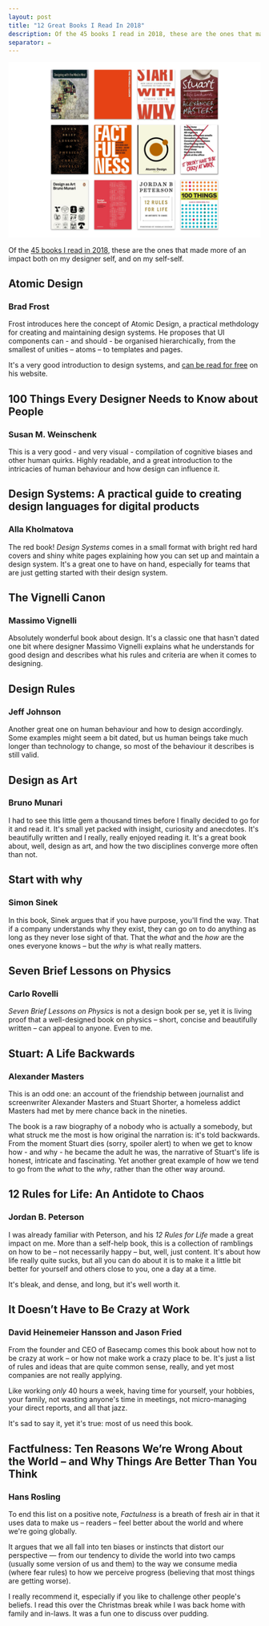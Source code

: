 ```yaml
---
layout: post
title: "12 Great Books I Read In 2018"
description: Of the 45 books I read in 2018, these are the ones that made more of an impact both on my designer self, and on my self-self. 
separator: ✏️
---
```

![](images/blog/books/books-2018.png)

Of the [45 books I read in 2018](/reading-list), these are the ones that made more of an impact both on my designer self, and on my self-self.

## Atomic Design
### Brad Frost

Frost introduces here the concept of Atomic Design, a practical methdology for creating and maintaining design systems. He proposes that UI components can - and should - be organised hierarchically, from the smallest of unities – atoms – to templates and pages.

It's a very good introduction to design systems, and [can be read for free](http://atomicdesign.bradfrost.com/) on his website.

## 100 Things Every Designer Needs to Know about People
### Susan M. Weinschenk

This is a very good - and very visual - compilation of cognitive biases and other human quirks. Highly readable, and a great introduction to the intricacies of human behaviour and how design can influence it.

## Design Systems: A practical guide to creating design languages for digital products
### Alla Kholmatova

The red book! _Design Systems_ comes in a small format with bright red hard covers and shiny white pages explaining how you can set up and maintain a design system. It's a great one to have on hand, especially for teams that are just getting started with their design system.

## The Vignelli Canon
### Massimo Vignelli

Absolutely wonderful book about design. It's a classic one that hasn't dated one bit where designer Massimo Vignelli explains what he understands for good design and describes what his rules and criteria are when it comes to designing.

## Design Rules
### Jeff Johnson

Another great one on human behaviour and how to design accordingly. Some examples might seem a bit dated, but us human beings take much longer than technology to change, so most of the behaviour it describes is still valid.

## Design as Art
### Bruno Munari

I had to see this little gem a thousand times before I finally decided to go for it and read it. It's small yet packed with insight, curiosity and anecdotes. It's beautifully written and I really, really enjoyed reading it. It's a great book about, well, design as art, and how the two disciplines converge more often than not.

## Start with why
### Simon Sinek

In this book, Sinek argues that if you have purpose, you'll find the way. That if a company understands why they exist, they can go on to do anything as long as they never lose sight of that. That the _what_ and the _how_ are the ones everyone knows – but the _why_ is what really matters.

## Seven Brief Lessons on Physics
### Carlo Rovelli

_Seven Brief Lessons on Physics_ is not a design book per se, yet it is living proof that a well-designed book on physics – short, concise and beautifully written – can appeal to anyone. Even to me.

## Stuart: A Life Backwards
### Alexander Masters

This is an odd one: an account of the friendship between journalist and screenwriter Alexander Masters and Stuart Shorter, a homeless addict Masters had met by mere chance back in the nineties.

The book is a raw biography of a nobody who is actually a somebody, but what struck me the most is how original the narration is: it's told backwards. From the moment Stuart dies (sorry, spoiler alert) to when we get to know how - and why - he became the adult he was, the narrative of Stuart's life is honest, intricate and fascinating. Yet another great example of how we tend to go from the _what_ to the _why_, rather than the other way around.

## 12 Rules for Life: An Antidote to Chaos
### Jordan B. Peterson

I was already familiar with Peterson, and his _12 Rules for Life_ made a great impact on me. More than a self-help book, this is a collection of ramblings on how to be – not necessarily happy – but, well, just content. It's about how life really quite sucks, but all you can do about it is to make it a little bit better for yourself and others close to you, one a day at a time.

It's bleak, and dense, and long, but it's well worth it.  

## It Doesn’t Have to Be Crazy at Work
### David Heinemeier Hansson and Jason Fried

From the founder and CEO of Basecamp comes this book about how not to be crazy at work – or how not make work a crazy place to be. It's just a list of rules and ideas that are quite common sense, really, and yet most companies are not really applying.

Like working _only_ 40 hours a week, having time for yourself, your hobbies, your family, not wasting anyone's time in meetings, not micro-managing your direct reports, and all that jazz.

It's sad to say it, yet it's true: most of us need this book.

## Factfulness: Ten Reasons We’re Wrong About the World – and Why Things Are Better Than You Think
### Hans Rosling

To end this list on a positive note, _Factulness_ is a breath of fresh air in that it uses data to make us – readers – feel better about the world and where we're going globally.

It argues that we all fall into ten biases or instincts that distort our perspective — from our tendency to divide the world into two camps (usually some version of us and them) to the way we consume media (where fear rules) to how we perceive progress (believing that most things are getting worse).

I really recommend it, especially if you like to challenge other people's beliefs. I read this over the Christmas break while I was back home with family and in-laws. It was a fun one to discuss over pudding.
